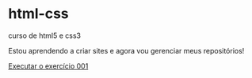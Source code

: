 # html-css
 curso de html5 e css3

Estou aprendendo a criar sites e agora vou gerenciar meus repositórios! 

<a href="https://edilsonfmartins.github.io/html-css/exerc%C3%ADcios/ex001/index.html">Executar o exercício 001</a>
